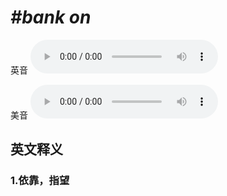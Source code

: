 # ***\#bank on*** 
英音
<audio src="./media/bank on1_AAC.aac" controls="controls"></audio>

美音
<audio src="./media/bank on2_AAC.aac" controls="controls"></audio>



  

英文释义
---
### 1.**依靠，指望**  


